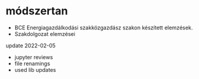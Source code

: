 # módszertan
- BCE Energiagazdálkodási szakközgazdász szakon készített elemzések.
- Szakdolgozat elemzései

update 2022-02-05
- jupyter reviews
- file renamings
- used lib updates
